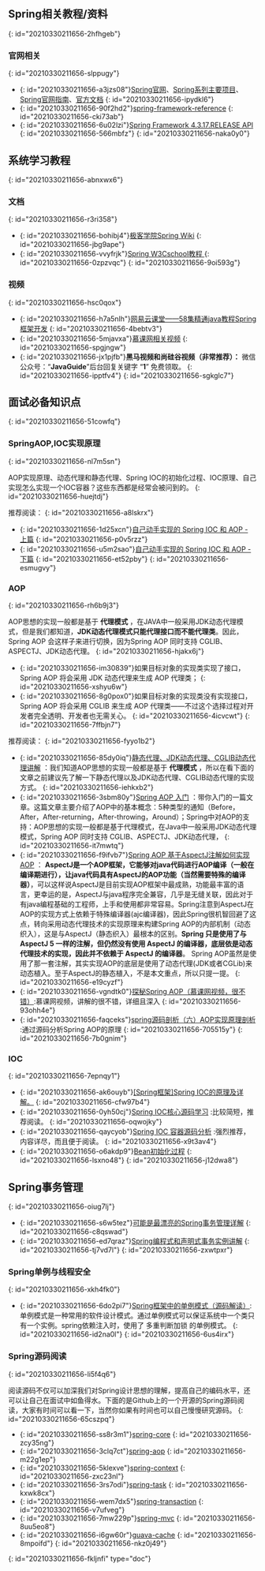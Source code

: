 ## Spring相关教程/资料
{: id="20210330211656-2hfhgeb"}

### 官网相关
{: id="20210330211656-slppugy"}

- {: id="20210330211656-a3jzs08"}[Spring官网](https://spring.io/)、[Spring系列主要项目](https://spring.io/projects)、[Spring官网指南](https://spring.io/guides)、[官方文档](https://spring.io/docs/reference)
  {: id="20210330211656-ipydkl6"}
- {: id="20210330211656-90f2hd2"}[spring-framework-reference](https://docs.spring.io/spring/docs/5.0.14.RELEASE/spring-framework-reference/index.html)
  {: id="20210330211656-cki73ab"}
- {: id="20210330211656-6u02lzi"}[Spring Framework 4.3.17.RELEASE API](https://docs.spring.io/spring/docs/4.3.17.RELEASE/javadoc-api/)
  {: id="20210330211656-566mbfz"}
{: id="20210330211656-naka0y0"}

## 系统学习教程
{: id="20210330211656-abnxwx6"}

### 文档
{: id="20210330211656-r3ri358"}

- {: id="20210330211656-bohibj4"}[极客学院Spring Wiki](http://wiki.jikexueyuan.com/project/spring/transaction-management.html)
  {: id="20210330211656-jbg9ape"}
- {: id="20210330211656-vvyfrjk"}[Spring W3Cschool教程 ](https://www.w3cschool.cn/wkspring/f6pk1ic8.html)
  {: id="20210330211656-0zpzvqc"}
{: id="20210330211656-9oi593g"}

### 视频
{: id="20210330211656-hsc0qox"}

- {: id="20210330211656-h7a5nlh"}[网易云课堂——58集精通java教程Spring框架开发](http://study.163.com/course/courseMain.htm?courseId=1004475015#/courseDetail?tab=1&35)
  {: id="20210330211656-4bebtv3"}
- {: id="20210330211656-5mjavxa"}[慕课网相关视频](https://www.imooc.com/)
  {: id="20210330211656-spgjngw"}
- {: id="20210330211656-jx1pjfb"}**黑马视频和尚硅谷视频（非常推荐）：** 微信公众号：“**JavaGuide**”后台回复关键字 “**1**” 免费领取。
  {: id="20210330211656-ipptfv4"}
{: id="20210330211656-sgkglc7"}

## 面试必备知识点
{: id="20210330211656-51cowfq"}

### SpringAOP,IOC实现原理
{: id="20210330211656-nl7m5sn"}

AOP实现原理、动态代理和静态代理、Spring IOC的初始化过程、IOC原理、自己实现怎么实现一个IOC容器？这些东西都是经常会被问到的。
{: id="20210330211656-huejtdj"}

推荐阅读：
{: id="20210330211656-a8lskrx"}

- {: id="20210330211656-1d25xcn"}[自己动手实现的 Spring IOC 和 AOP - 上篇](http://www.coolblog.xyz/2018/01/18/自己动手实现的-Spring-IOC-和-AOP-上篇/)
  {: id="20210330211656-p0v5rzz"}
- {: id="20210330211656-u5m2sao"}[自己动手实现的 Spring IOC 和 AOP - 下篇](http://www.coolblog.xyz/2018/01/18/自己动手实现的-Spring-IOC-和-AOP-下篇/)
  {: id="20210330211656-et52pby"}
{: id="20210330211656-esmugvy"}

### AOP
{: id="20210330211656-rh6b9j3"}

AOP思想的实现一般都是基于 **代理模式** ，在JAVA中一般采用JDK动态代理模式，但是我们都知道，**JDK动态代理模式只能代理接口而不能代理类**。因此，Spring AOP 会这样子来进行切换，因为Spring AOP 同时支持 CGLIB、ASPECTJ、JDK动态代理。
{: id="20210330211656-hjakx6j"}

- {: id="20210330211656-im30839"}如果目标对象的实现类实现了接口，Spring AOP 将会采用 JDK 动态代理来生成 AOP 代理类；
  {: id="20210330211656-xshyu6w"}
- {: id="20210330211656-8g0pox0"}如果目标对象的实现类没有实现接口，Spring AOP 将会采用 CGLIB 来生成 AOP 代理类——不过这个选择过程对开发者完全透明、开发者也无需关心。
  {: id="20210330211656-4icvcwt"}
{: id="20210330211656-7ffbjn7"}

推荐阅读：
{: id="20210330211656-fyyo1b2"}

- {: id="20210330211656-85dy0iq"}[静态代理、JDK动态代理、CGLIB动态代理讲解](http://www.cnblogs.com/puyangsky/p/6218925.html) ：我们知道AOP思想的实现一般都是基于 **代理模式** ，所以在看下面的文章之前建议先了解一下静态代理以及JDK动态代理、CGLIB动态代理的实现方式。
  {: id="20210330211656-iehkxb2"}
- {: id="20210330211656-3sbm80y"}[Spring AOP 入门](https://juejin.im/post/5aa7818af265da23844040c6) ：带你入门的一篇文章。这篇文章主要介绍了AOP中的基本概念：5种类型的通知（Before，After，After-returning，After-throwing，Around）；Spring中对AOP的支持：AOP思想的实现一般都是基于代理模式，在Java中一般采用JDK动态代理模式，Spring AOP 同时支持 CGLIB、ASPECTJ、JDK动态代理，
  {: id="20210330211656-it7mwtq"}
- {: id="20210330211656-f9ifvb7"}[Spring AOP 基于AspectJ注解如何实现AOP](https://juejin.im/post/5a55af9e518825734d14813f) ： **AspectJ是一个AOP框架，它能够对java代码进行AOP编译（一般在编译期进行），让java代码具有AspectJ的AOP功能（当然需要特殊的编译器）**，可以这样说AspectJ是目前实现AOP框架中最成熟，功能最丰富的语言，更幸运的是，AspectJ与java程序完全兼容，几乎是无缝关联，因此对于有java编程基础的工程师，上手和使用都非常容易。Spring注意到AspectJ在AOP的实现方式上依赖于特殊编译器(ajc编译器)，因此Spring很机智回避了这点，转向采用动态代理技术的实现原理来构建Spring AOP的内部机制（动态织入），这是与AspectJ（静态织入）最根本的区别。**Spring 只是使用了与 AspectJ 5 一样的注解，但仍然没有使用 AspectJ 的编译器，底层依是动态代理技术的实现，因此并不依赖于 AspectJ 的编译器**。 Spring AOP虽然是使用了那一套注解，其实实现AOP的底层是使用了动态代理(JDK或者CGLib)来动态植入。至于AspectJ的静态植入，不是本文重点，所以只提一提。
  {: id="20210330211656-e19cyzf"}
- {: id="20210330211656-vgndtk0"}[探秘Spring AOP（慕课网视频，很不错）](https://www.imooc.com/learn/869):慕课网视频，讲解的很不错，详细且深入
  {: id="20210330211656-93ohh4e"}
- {: id="20210330211656-faqceks"}[spring源码剖析（六）AOP实现原理剖析](https://blog.csdn.net/fighterandknight/article/details/51209822) :通过源码分析Spring AOP的原理
  {: id="20210330211656-705515y"}
{: id="20210330211656-7b0gnim"}

### IOC
{: id="20210330211656-7epnqy1"}

- {: id="20210330211656-ak6ouyb"}[[Spring框架]Spring IOC的原理及详解。](https://www.cnblogs.com/wang-meng/p/5597490.html)
  {: id="20210330211656-cfw97b4"}
- {: id="20210330211656-0yh50cj"}[Spring IOC核心源码学习](https://yikun.github.io/2015/05/29/Spring-IOC核心源码学习/) :比较简短，推荐阅读。
  {: id="20210330211656-oqwojky"}
- {: id="20210330211656-qaycyob"}[Spring IOC 容器源码分析](https://javadoop.com/post/spring-ioc) :强烈推荐，内容详尽，而且便于阅读。
  {: id="20210330211656-x9t3av4"}
- {: id="20210330211656-o6akdp9"}[Bean初始化过程](https://www.qzztf.com/2019/08/21/Bean%E5%88%9D%E5%A7%8B%E5%8C%96/#Bean-%E5%AE%9E%E4%BE%8B%E5%8C%96)
  {: id="20210330211656-lsxno48"}
{: id="20210330211656-j12dwa8"}

## Spring事务管理
{: id="20210330211656-oiug7lj"}

- {: id="20210330211656-s6w5tez"}[可能是最漂亮的Spring事务管理详解](https://juejin.im/post/5b00c52ef265da0b95276091)
  {: id="20210330211656-c8qswad"}
- {: id="20210330211656-ed7qraz"}[Spring编程式和声明式事务实例讲解](https://juejin.im/post/5b010f27518825426539ba38)
  {: id="20210330211656-tj7vd7l"}
{: id="20210330211656-zxwtpxr"}

### Spring单例与线程安全
{: id="20210330211656-xkh4fk0"}

- {: id="20210330211656-6do2pi7"}[Spring框架中的单例模式（源码解读）](http://www.cnblogs.com/chengxuyuanzhilu/p/6404991.html):单例模式是一种常用的软件设计模式。通过单例模式可以保证系统中一个类只有一个实例。spring依赖注入时，使用了 多重判断加锁 的单例模式。
  {: id="20210330211656-id2na0l"}
{: id="20210330211656-6us4irx"}

### Spring源码阅读
{: id="20210330211656-li5f4q6"}

阅读源码不仅可以加深我们对Spring设计思想的理解，提高自己的编码水平，还可以让自己在面试中如鱼得水。下面的是Github上的一个开源的Spring源码阅读，大家有时间可以看一下，当然你如果有时间也可以自己慢慢研究源码。
{: id="20210330211656-65cszpq"}

- {: id="20210330211656-ss8r3m1"}[spring-core](https://github.com/seaswalker/Spring/blob/master/note/Spring.md)
  {: id="20210330211656-zcy35ng"}
- {: id="20210330211656-3clq7ct"}[spring-aop](https://github.com/seaswalker/Spring/blob/master/note/spring-aop.md)
  {: id="20210330211656-m22g1ep"}
- {: id="20210330211656-5klexve"}[spring-context](https://github.com/seaswalker/Spring/blob/master/note/spring-context.md)
  {: id="20210330211656-zxc23nl"}
- {: id="20210330211656-3rs7odi"}[spring-task](https://github.com/seaswalker/Spring/blob/master/note/spring-task.md)
  {: id="20210330211656-kxwk8cx"}
- {: id="20210330211656-wem7dx5"}[spring-transaction](https://github.com/seaswalker/Spring/blob/master/note/spring-transaction.md)
  {: id="20210330211656-v7ufveg"}
- {: id="20210330211656-7mw229p"}[spring-mvc](https://github.com/seaswalker/Spring/blob/master/note/spring-mvc.md)
  {: id="20210330211656-8uu5eo8"}
- {: id="20210330211656-i6gw60r"}[guava-cache](https://github.com/seaswalker/Spring/blob/master/note/guava-cache.md)
  {: id="20210330211656-8mpoifd"}
{: id="20210330211656-nkz0j49"}


{: id="20210330211656-fkljnfi" type="doc"}
